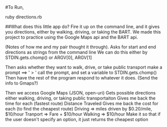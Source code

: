 #To Run,

ruby directions.rb



##What does this little app do?
Fire it up on the command line, and it gives you directions, either by walking, driving, or taking the BART. We made this project to practice using the Google Maps api and the BART api.


(Notes of how me and my pair thought it through).
Asks for start and end directions as strings from the command line
	We can do this either by STDIN.gets.chomp() or ARGV[0], ARGV[1]

Then asks whether they want to walk, drive, or take public transport
	make a prompt ==> ' > '
	call the prompt, and set a variable to STDIN.gets.chomp()
	Then have the rest of the program respond to whatever it does. (Send the info to Gmaps?)
	
	
Then we access Google Maps (JSON, open-uri)
	Gets possible directions either walking, driving, or taking public transportaiton
	Gives me back the time for each (fastest route)
	Distance Traveled
	Gives me back the cost for each (to find the cheapest route)
		Driving => miles driven by $0.20/mile, $10/hour
		Tranport => Fare + $10/hour
		Walking => $10/hour
	Make it so that if the user doesn't specify an option, it just returns the cheapest option